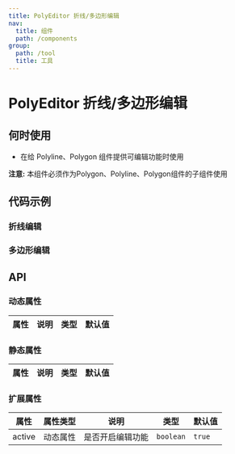 ```yaml
---
title: PolyEditor 折线/多边形编辑
nav:
  title: 组件
  path: /components
group:
  path: /tool
  title: 工具
---
```


# PolyEditor 折线/多边形编辑

## 何时使用

- 在给 Polyline、Polygon 组件提供可编辑功能时使用

**注意:** 本组件必须作为Polygon、Polyline、Polygon组件的子组件使用

## 代码示例

### 折线编辑

<code src="./demo/demo-01.tsx"></code>

### 多边形编辑

<code src="./demo/demo-02.tsx"></code>

## API

### 动态属性

| 属性 |说明|类型|默认值|
|-----|----|----|----|

### 静态属性

| 属性 |说明|类型|默认值|
|-----|----|----|----|

### 扩展属性

| 属性 | 属性类型 |说明|类型|默认值|
|-----|----|----|----|----|
|active| 动态属性 | 是否开启编辑功能 | `boolean` | `true` |

